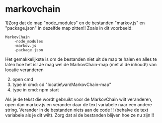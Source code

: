 # markovchain

1)Zorg dat de map "node_modules" en de bestanden "markov.js" en "package.json" in dezelfde map zitten!! Zoals in dit voorbeeld:
	
	MarkovChain
		-node_modules
		-markov.js
		-package.json

Het gemakkelijkste is om de bestanden niet uit de map te halen en alles te laten hoe het is!
Je mag wel de MarkovChain-map (met al de inhoud!) van locatie veranderen


2) open cmd
3) type in cmd: cd "locatie\van\MarkovChain-map\"
4) type in cmd: npm start

Als je de tekst die wordt gebruikt voor de MarkovChain wilt veranderen, open dan markov.js en verander daar de text variabele naar een andere string.
Verander in de bestanden niets aan de code !! (behalve de text variabele als je dit wilt).
Zorg dat al de bestanden blijven hoe ze nu zijn !!

